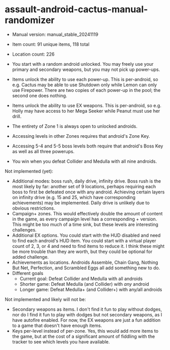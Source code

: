 # assault-android-cactus-manual-randomizer

- Manual version: manual_stable_20241119
- Item count: 91 unique items, 118 total
- Location count: 226

- You start with a random android unlocked. You may freely use your primary and secondary weapons, but you may not pick up power-ups.
- Items unlock the ability to use each power-up. This is per-android, so e.g. Cactus may be able to use Shutdown only while Lemon can only use Firepower. There are two copies of each power-up in the pool; the second one does nothing.
- Items unlock the ability to use EX weapons. This is per-android, so e.g. Holly may have access to her Mega Seeker while Peanut must use her drill.
- The entirety of Zone 1 is always open to unlocked androids.
- Accessing levels in other Zones requires that android's Zone Key.
- Accessing 5-4 and 5-5 boss levels both require that android's Boss Key as well as all three powerups.
- You win when you defeat Collider and Medulla with all nine androids.

Not implemented (yet):
- Additional modes: boss rush, daily drive, infinity drive. Boss rush is the most likely by far: another set of 9 locations, perhaps requiring each boss to first be defeated once with any android. Achieving certain layers on infinity drive (e.g. 15 and 25, which have corresponding achievements) may be implemented. Daily drive is unlikely due to obvious restrictions.
- Campaign+ zones. This would effectively double the amount of content in the game, as every campaign level has a corresponding + version. This might be too much of a time sink, but these levels are interesting challenges.
- Additional EX options. You could start with the HUD disabled and need to find each android's HUD item. You could start with a virtual player count of 2, 3, or 4 and need to find items to reduce it. I think these might be more trouble than they are worth, but they could be optional for added challenge.
- Achievements as locations. Androids Assemble, Chain Gang, Nothing But Net, Perfection, and Scrambled Eggs all add something new to do.
- Different goals
    - Current goal: Defeat Collider and Medulla with all androids
    - Shorter game: Defeat Medulla (and Collider) with _any_ android
    - Longer game: Defeat Medulla+ (and Collider+) with any/all androids

Not implemented and likely will not be:
- Secondary weapons as items. I don't find it fun to play without dodges, nor do I find it fun to play with dodges but not secondary weapons, as I have autofire enabled. For now, the EX weapons are just a fun addition to a game that doesn't have enough items.
- Keys per-level instead of per-zone. Yes, this would add more items to the game, but at the cost of a significant amount of fiddling with the tracker to see which levels you have available.
